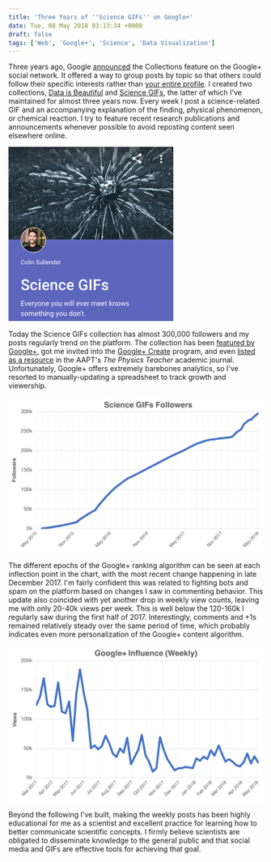 ```yaml
---
title: 'Three Years of ''Science GIFs'' on Google+'
date: Tue, 08 May 2018 03:13:34 +0000
draft: false
tags: ['Web', 'Google+', 'Science', 'Data Visualization']
---
```


Three years ago, Google [announced](https://plus.google.com/+googleplus/posts/7ZpGWeou2sV) the Collections feature on the Google+ social network. It offered a way to group posts by topic so that others could follow their specific interests rather than [your entire profile](https://plus.google.com/+ColinSullender). I created two collections, [Data is Beautiful](https://plus.google.com/collection/MX98P) and [Science GIFs](https://plus.google.com/collection/A2NSc), the latter of which I've maintained for almost three years now. Every week I post a science-related GIF and an accompanying explanation of the finding, physical phenomenon, or chemical reaction. I try to feature recent research publications and announcements whenever possible to avoid reposting content seen elsewhere online.

![Science GIFs Collection Screenshot](Screenshot.jpg)

Today the Science GIFs collection has almost 300,000 followers and my posts regularly trend on the platform. The collection has been [featured by Google+](https://plus.google.com/+googleplus/posts/bQWNt5dCE4X), got me invited into the [Google+ Create](https://plus.google.com/create) program, and even [listed as a resource](https://aapt.scitation.org/doi/abs/10.1119/1.4967909) in the AAPT's _The Physics Teacher_ academic journal. Unfortunately, Google+ offers extremely barebones analytics, so I've resorted to manually-updating a spreadsheet to track growth and viewership.

![Science GIFs Followers](Followers.png)

The different epochs of the Google+ ranking algorithm can be seen at each inflection point in the chart, with the most recent change happening in late December 2017. I'm fairly confident this was related to fighting bots and spam on the platform based on changes I saw in commenting behavior. This update also coincided with yet another drop in weekly view counts, leaving me with only 20-40k views per week. This is well below the 120-160k I regularly saw during the first half of 2017. Interestingly, comments and +1s remained relatively steady over the same period of time, which probably indicates even more personalization of the Google+ content algorithm.

![Science GIFs Views](WeeklyViews.png)

Beyond the following I've built, making the weekly posts has been highly educational for me as a scientist and excellent practice for learning how to better communicate scientific concepts. I firmly believe scientists are obligated to disseminate knowledge to the general public and that social media and GIFs are effective tools for achieving that goal.
